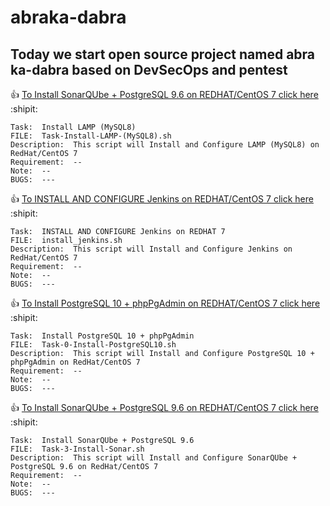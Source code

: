 # abraka-dabra
## Today we start open source project named abra ka-dabra based on DevSecOps and pentest


:+1: [To Install SonarQUbe + PostgreSQL 9.6 on REDHAT/CentOS 7 click here](https://github.com/szemmali/abraka-dabra/blob/master/Task-Install-LAMP-(MySQL8).sh) :shipit:
```
Task:  Install LAMP (MySQL8)
FILE:  Task-Install-LAMP-(MySQL8).sh
Description:  This script will Install and Configure LAMP (MySQL8) on RedHat/CentOS 7
Requirement:  --
Note:  -- 
BUGS:  ---
```

:+1: [To INSTALL AND CONFIGURE Jenkins on REDHAT/CentOS 7 click here](https://github.com/szemmali/abraka-dabra/blob/master/install-jenkins.sh) :shipit:
```
Task:  INSTALL AND CONFIGURE Jenkins on REDHAT 7
FILE:  install_jenkins.sh
Description:  This script will Install and Configure Jenkins on RedHat/CentOS 7
Requirement:  --
Note:  -- 
BUGS:  ---
```

:+1: [To Install PostgreSQL 10 + phpPgAdmin on REDHAT/CentOS 7 click here](https://github.com/szemmali/abraka-dabra/blob/master/Task-0-Install-PostgreSQL10.sh) :shipit:
```
Task:  Install PostgreSQL 10 + phpPgAdmin
FILE:  Task-0-Install-PostgreSQL10.sh
Description:  This script will Install and Configure PostgreSQL 10 + phpPgAdmin on RedHat/CentOS 7
Requirement:  --
Note:  -- 
BUGS:  ---
```

:+1: [To Install SonarQUbe + PostgreSQL 9.6 on REDHAT/CentOS 7 click here](https://github.com/szemmali/abraka-dabra/blob/master/Task-3-Install-Sonar.sh) :shipit:
```
Task:  Install SonarQUbe + PostgreSQL 9.6
FILE:  Task-3-Install-Sonar.sh
Description:  This script will Install and Configure SonarQUbe + PostgreSQL 9.6 on RedHat/CentOS 7
Requirement:  --
Note:  -- 
BUGS:  ---
```